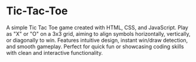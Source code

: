 # Tic-Tac-Toe
A simple Tic Tac Toe game created with HTML, CSS, and JavaScript. Play as "X" or "O" on a 3x3 grid, aiming to align symbols horizontally, vertically, or diagonally to win. Features intuitive design, instant win/draw detection, and smooth gameplay. Perfect for quick fun or showcasing coding skills with clean and interactive functionality.
